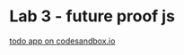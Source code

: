 # Lab 3 - future proof js

[todo app on codesandbox.io](https://codesandbox.io/s/distracted-bell-hqi94?file=/src/app.js)
